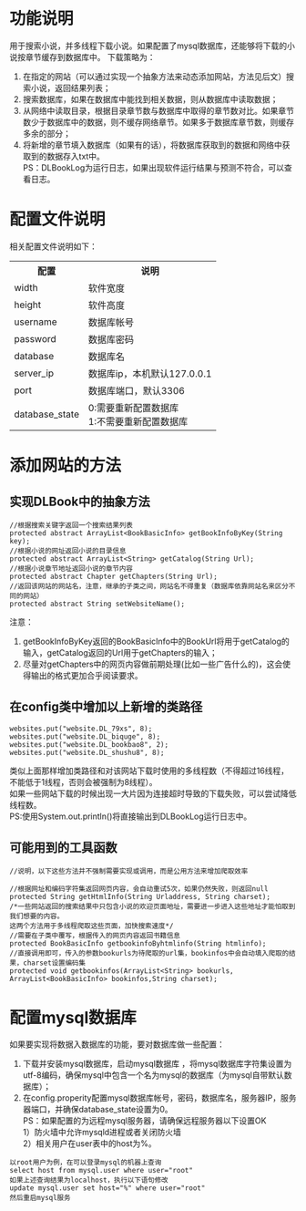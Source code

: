 # 功能说明
用于搜索小说，并多线程下载小说。如果配置了mysql数据库，还能够将下载的小说按章节缓存到数据库中。 
下载策略为：  
1. 在指定的网站（可以通过实现一个抽象方法来动态添加网站，方法见后文）搜索小说，返回结果列表；
2. 搜索数据库，如果在数据库中能找到相关数据，则从数据库中读取数据；
3. 从网络中读取目录，根据目录章节数与数据库中取得的章节数对比。如果章节数少于数据库中的数据，则不缓存网络章节。如果多于数据库章节数，则缓存多余的部分；
4. 将新增的章节填入数据库（如果有的话），将数据库获取到的数据和网络中获取到的数据存入txt中。  
PS：DLBookLog为运行日志，如果出现软件运行结果与预测不符合，可以查看日志。

# 配置文件说明
相关配置文件说明如下：
<table>
	<th>配置</th>
	<th>说明</th>
	<tr>
		<td>width</td>
		<td>软件宽度</td>
	</tr>
	<tr>
		<td>height</td>
		<td>软件高度</td>
	</tr>
	<tr>
		<td>username</td>
		<td>数据库帐号</td>
	</tr>
	<tr>
		<td>password</td>
		<td>数据库密码</td>
	</tr>
	<tr>
		<td>database</td>
		<td>数据库名</td>
	</tr>
	<tr>
		<td>server_ip</td>
		<td>数据库ip，本机默认127.0.0.1</td>
	</tr>
	<tr>
		<td>port</td>
		<td>数据库端口，默认3306</td>
	</tr>
	<tr>
		<td>database_state</td>
		<td>0:需要重新配置数据库 <br>1:不需要重新配置数据库</td>
	</tr>
</table>


# 添加网站的方法
## 实现DLBook中的抽象方法
```
//根据搜索关键字返回一个搜索结果列表
protected abstract ArrayList<BookBasicInfo> getBookInfoByKey(String key);
//根据小说的网址返回小说的目录信息
protected abstract ArrayList<String> getCatalog(String Url);
//根据小说章节地址返回小说的章节内容
protected abstract Chapter getChapters(String Url);
//返回该网站的网站名，注意，继承的子类之间，网站名不得重复（数据库依靠网站名来区分不同的网站）
protected abstract String setWebsiteName();
```
注意：  
1. getBookInfoByKey返回的BookBasicInfo中的BookUrl将用于getCatalog的输入，getCatalog返回的Url用于getChapters的输入；
2. 尽量对getChapters中的网页内容做前期处理(比如一些广告什么的)，这会使得输出的格式更加合乎阅读要求。

## 在config类中增加以上新增的类路径  
```
websites.put("website.DL_79xs", 8);
websites.put("website.DL_biquge", 8);
websites.put("website.DL_bookbao8", 2);
websites.put("website.DL_shushu8", 8);
```
类似上面那样增加类路径和对该网站下载时使用的多线程数（不得超过16线程，不能低于1线程，否则会被强制为8线程）。  
如果一些网站下载的时候出现一大片因为连接超时导致的下载失败，可以尝试降低线程数。  
PS:使用System.out.println()将直接输出到DLBookLog运行日志中。 

## 可能用到的工具函数
```
//说明，以下这些方法并不强制需要实现或调用，而是公用方法来增加爬取效率

//根据网址和编码字符集返回网页内容，会自动重试5次，如果仍然失败，则返回null
protected String getHtmlInfo(String Urladdress, String charset);
/*一些网站返回的搜索结果中只包含小说的欢迎页面地址，需要进一步进入这些地址才能怕取到我们想要的内容。
这两个方法用于多线程爬取这些页面，加快搜索速度*/
//需要在子类中覆写，根据传入的网页内容返回书籍信息
protected BookBasicInfo getbookinfoByhtmlinfo(String htmlinfo);
//直接调用即可，传入的参数bookurls为待爬取的url集，bookinfos中会自动填入爬取的结果，charset设置编码集
protected void getbookinfos(ArrayList<String> bookurls, ArrayList<BookBasicInfo> bookinfos,String charset);
```
# 配置mysql数据库

如果要实现将数据入数据库的功能，要对数据库做一些配置：  
1. 下载并安装mysql数据库，启动mysql数据库 ，将mysql数据库字符集设置为utf-8编码，确保mysql中包含一个名为mysql的数据库（为mysql自带默认数据库）；
2. 在config.properity配置mysql数据库帐号，密码，数据库名，服务器IP，服务器端口，并确保database_state设置为0。  
PS：如果配置的为远程mysql服务器，请确保远程服务器以下设置OK  
1）防火墙中允许mysqld进程或者关闭防火墙  
2）相关用户在user表中的host为%。 
 
```
以root用户为例，在可以登录mysql的机器上查询
select host from mysql.user where user="root"
如果上述查询结果为localhost，执行以下语句修改
update mysql.user set host="%" where user="root"
然后重启mysql服务
```